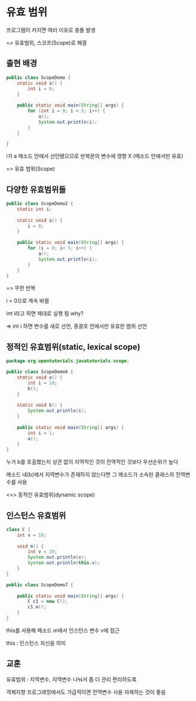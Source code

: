 # 유효 범위

프로그램이 커지면 여러 이유로 충돌 발생

=> 유효범위, 스코프(Scope)로 해결



## 출현 배경

```java
public class ScopeDemo {
	static void a() {
		int i = 0;
	}
	
	public static void main(String[] args) {
		for (int i = 0; i < 5; i++) {
			a();
			System.out.println(i);
		}
	}

}
```

i가 a 메소드 안에서 선언됐으므로 반복문의 변수에 영향 X (메소드 안에서만 유효)

=> 유효 범위(Scope)



## 다양한 유효범위들

```java
public class ScopeDemo2 {
	static int i;
	
	static void a() {
		i = 0;
	}
	
	public static void main(String[] args) {
		for (i = 0; i< 5; i++) {
			a();
			System.out.println(i);
		}
	}
}
```

 => 무한 반복

i = 0으로 계속 바뀜

int i라고 하면 제대로 실행 됨 why?

=> int i 하면 변수를 새로 선언, 중괄호 안에서만 유효한 범위 선언



## 정적인 유효범위(static, lexical scope)

```java
package org.opentutorials.javatutorials.scope;

public class ScopeDemo6 {
	static void a() {
		int i = 10;
		b();
	}
	
	static void b() {
		System.out.println(i);
	}
	
	public static void main(String[] args) {
		int i = 1;
		a();
	}
}
```

누가 b를 호출했는지 상관 없이 지역적인 것이 전역적인 것보다 우선순위가 높다

메소드 내(b)에서 지역변수가 존재하지 않는다면 그 메소드가 소속된 클래스의 전역변수를 사용

<=> 동적인 유효범위(dynamic  scope)



## 인스턴스 유효범위

```java
class C {
	int v = 10;
	
	void m() {
		int v = 20;
		System.out.println(v);
		System.out.println(this.v);
	}
}

public class ScopeDemo7 {
	
	public static void main(String[] args) {
		C c1 = new C();
		c1.m();
	}
}
```

this를 사용해 메소드 m에서 인스턴스 변수 v에 접근

this : 인스턴스 자신을 의미



## 교훈

유효범위 : 지역변수, 지역변수 나눠서 좀 더 관리 편리하도록

객체지향 프로그래밍에서도 가급적이면 전역변수 사용 자제하는 것이 좋음